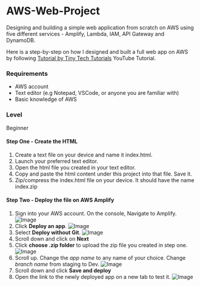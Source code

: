 # AWS-Web-Project
Designing and building a simple web application from scratch on AWS using five different services - Amplify, Lambda, IAM, API Gateway and DynamoDB.

Here is a step-by-step on how I designed and built a full web app on AWS by following [Tutorial by Tiny Tech Tutorials](https://youtu.be/7m_q1ldzw0U?si=-u2LWjtARnRJilov) YouTube Tutorial.

### Requirements
- AWS account
- Text editor (e.g Notepad, VSCode, or anyone you are familiar with)
- Basic knowledge of AWS
  
### Level
Beginner 

#### Step One - Create the HTML
1. Create a text file on your device and name it index.html.
2. Launch your preferred text editor.
3. Open the html file you created in your text editor.
4. Copy and paste the html content under this project into that file. Save it.
5. Zip/compress the index.html file on your device. It should have the name index.zip

#### Step Two - Deploy the file on AWS Amplify
1. Sign into your AWS account. On the console, Navigate to Amplify.
   ![Image](https://github.com/user-attachments/assets/bbd22c6d-3b29-4403-8313-8c34d7d14ae9)
2. Click  **Deploy an app**.
   ![Image](https://github.com/user-attachments/assets/ff22f309-c470-4eb6-86d2-8dd351964300)
3. Select **Deploy without Git**.
   ![Image](https://github.com/user-attachments/assets/10f68086-8032-4a06-8310-39731b860ce0)
4. Scroll down and click on **Next**
5. Click **choose .zip folder** to upload the zip file you created in step one.
   ![Image](https://github.com/user-attachments/assets/5d2e92ec-e74f-490a-a8aa-5b00239ff917)
6. Scroll up. Change the *app name* to any name of your choice. Change *branch name* from staging to Dev.
   ![Image](https://github.com/user-attachments/assets/c9e5f607-5b8d-4645-b274-35b948d44ac5)
7. Scroll down and click **Save and deploy**
8. Open the link to the newly deployed app on a new tab to test it.
   ![Image](https://github.com/user-attachments/assets/64027ada-9773-4304-afaf-4a491715eb01) 











   

